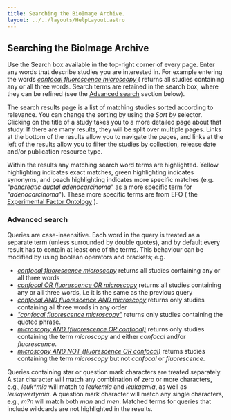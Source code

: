 ```yaml
---
title: Searching the BioImage Archive.
layout: ../../layouts/HelpLayout.astro
---
```


## Searching the BioImage Archive
Use the Search box available in the top-right corner of every page. Enter any words that describe studies you are interested in. For example entering the words <a href="https://www.ebi.ac.uk/biostudies/BioImages/studies?query=confocal+fluorescence+microscopy" target="_blank"> *confocal fluorescence microscopy* </a> ( returns all studies containing any or all three words.<!-- [This does not work at the moment on BIA site] As you start typing, a drop-down list will appear suggesting terms that match. For terms that are in <a href="http://www.ebi.ac.uk/efo" target="_blank">EFO</a> (<a href="http://www.ebi.ac.uk/efo" target="_blank">Experimental Factor Ontology</a> - an EMBL-EBI resource providing systematic descriptions of biological samples and experimental variables), a button will be provided enabling expansion of more specific terms. --> Search terms are retained in the search box, where they can be refined (see the [Advanced search](#advanced-search) section below).

The search results page is a list of matching studies sorted according to relevance. You can change the sorting by using the <i>Sort by</i> selector. Clicking on the title of a study takes you to a more detailed page about that study. If there are many results, they will be split over multiple pages. Links at the bottom of the results allow you to navigate the pages, and links at the left of the results allow you to filter the studies by collection, release date and/or publication resource type.

Within the results any matching search word terms are highlighted. <span class="highlight">Yellow</span> highlighting indicates exact matches, <span class="synonym">green</span> highlighting indicates synonyms, and <span class="efo">peach</span> highlighting indicates more specific matches (e.g. "*pancreatic ductal adenocarcinoma*" as a more specific term for "*adenocarcinoma*"). These more specific terms are from EFO ( the [Experimental Factor Ontology](https://www.ebi.ac.uk/efo/) ).

### Advanced search

Queries are case-insensitive. Each word in the query is treated as a separate term (unless surrounded by double quotes), and by default every result has to contain at least one of the terms. This behaviour can be modified by using boolean operators and brackets; e.g.

- <a href="https://www.ebi.ac.uk/biostudies/BioImages/studies?query=confocal+fluorescence+microscopy" target="_blank">*confocal fluorescence microscopy*</a> returns all studies containing any or all three words
- <a href="https://www.ebi.ac.uk/biostudies/BioImages/studies?query=confocal+OR+fluorescence+OR+microscopy" target="_blank">*confocal OR fluorescence OR microscopy*</a> returns all studies containing any or all three words, i.e it is the same as the previous query
- <a href="https://www.ebi.ac.uk/biostudies/BioImages/studies?query=confocal+AND+fluorescence+AND+microscopy" target="_blank">*confocal AND fluorescence AND microscopy*</a> returns only studies containing all three words in any order
- <a href='https://www.ebi.ac.uk/biostudies/BioImages/studies?query=%22confocal+fluorescence+microscopy%22' target='_blank'>*"confocal fluorescence microscopy"*<a/> returns only studies containing the quoted phrase.
- <a href="https://www.ebi.ac.uk/biostudies/BioImages/studies?query=microscopy+AND+%28fluorescence+OR+confocal%29" target="_blank">*microscopy AND (fluorescence OR confocal)*</a> returns only studies containing the term *microscopy* and either *confocal* and/or *fluorescence*.
- <a href="https://www.ebi.ac.uk/biostudies/BioImages/studies?query=microscopy+AND+NOT+%28fluorescence+OR+confocal%29" target="_blank">*microscopy AND NOT (fluorescence OR confocal)*</a> returns studies containing the term *microscopy* but not *confocal* or *fluorescence*.

Queries containing star or question mark characters are treated separately. A star character will match any combination of zero or more characters, e.g., *leuk\*mia* will match to *leukemia* and *leukaemia*, as well as *leukqwertymia*. A question mark character will match any single characters, e.g., *m?n* will match both *man* and *men*. Matched terms for queries that include wildcards are not highlighted in the results.
